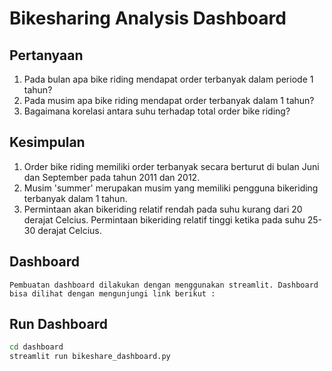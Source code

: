 # Bikesharing Analysis Dashboard

## Pertanyaan
1. Pada bulan apa bike riding mendapat order terbanyak dalam periode 1 tahun?
2. Pada musim apa bike riding mendapat order terbanyak dalam 1 tahun?
3. Bagaimana korelasi antara suhu terhadap total order bike riding?

## Kesimpulan
1. Order bike riding memiliki order terbanyak secara berturut di bulan Juni dan September
pada tahun 2011 dan 2012.
2. Musim 'summer' merupakan musim yang memiliki pengguna bikeriding terbanyak dalam 1 tahun.
3. Permintaan akan bikeriding relatif rendah pada suhu kurang dari 20 derajat Celcius.
   Permintaan bikeriding relatif tinggi ketika pada suhu 25-30 derajat Celcius.

## Dashboard
    Pembuatan dashboard dilakukan dengan menggunakan streamlit. Dashboard bisa dilihat dengan mengunjungi link berikut : 

## Run Dashboard
```bash
cd dashboard
streamlit run bikeshare_dashboard.py
```

